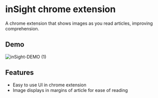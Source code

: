 
# inSight chrome extension

A chrome extension that shows images as you read articles, improving comprehension.


## Demo

![inSight-DEMO (1)](https://github.com/shreybirmiwal/inSight-Chrome-Extension/assets/67839663/bc1e69a2-af46-485d-a099-6cd446948366)


## Features

- Easy to use UI in chrome extension
- Image displays in margins of article for ease of reading
